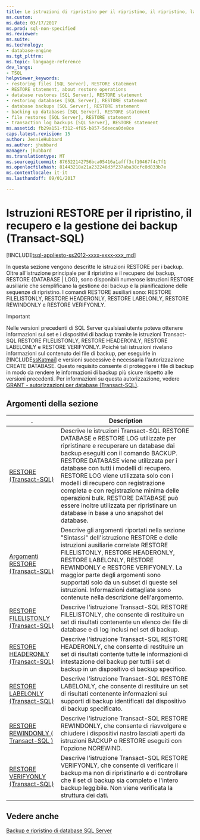 ```yaml
---
title: Le istruzioni di ripristino per il ripristino, il ripristino, la gestione dei backup (Transact-SQL) | Documenti Microsoft
ms.custom: 
ms.date: 03/17/2017
ms.prod: sql-non-specified
ms.reviewer: 
ms.suite: 
ms.technology:
- database-engine
ms.tgt_pltfrm: 
ms.topic: language-reference
dev_langs:
- TSQL
helpviewer_keywords:
- restoring files [SQL Server], RESTORE statement
- RESTORE statement, about restore operations
- database restores [SQL Server], RESTORE statement
- restoring databases [SQL Server], RESTORE statement
- database backups [SQL Server], RESTORE statement
- backing up databases [SQL Server], RESTORE statement
- file restores [SQL Server], RESTORE statement
- transaction log backups [SQL Server], RESTORE statement
ms.assetid: fb29a151-f312-4f85-b857-5deeca0de8ce
caps.latest.revision: 15
author: JennieHubbard
ms.author: jhubbard
manager: jhubbard
ms.translationtype: MT
ms.sourcegitcommit: 876522142756bca05416a1afff3cf10467f4c7f1
ms.openlocfilehash: 81443218a21a232248d3f237aba38cfc0d833b7e
ms.contentlocale: it-it
ms.lasthandoff: 09/01/2017

---
```

# <a name="restore-statements-for-restoring-recovering-and-managing-backups-transact-sql"></a>Istruzioni RESTORE per il ripristino, il recupero e la gestione dei backup (Transact-SQL)
[!INCLUDE[tsql-appliesto-ss2012-xxxx-xxxx-xxx_md](../../includes/tsql-appliesto-ss2012-xxxx-xxxx-xxx-md.md)]

  In questa sezione vengono descritte le istruzioni RESTORE per i backup. Oltre all'istruzione principale per il ripristino e il recupero dei backup, RESTORE {DATABASE | LOG}, sono disponibili numerose istruzioni RESTORE ausiliarie che semplificano la gestione dei backup e la pianificazione delle sequenze di ripristino. I comandi RESTORE ausiliari sono: RESTORE FILELISTONLY, RESTORE HEADERONLY, RESTORE LABELONLY, RESTORE REWINDONLY e RESTORE VERIFYONLY.  
  
> [!IMPORTANT]  
>  Nelle versioni precedenti di SQL Server qualsiasi utente poteva ottenere informazioni sui set e i dispositivi di backup tramite le istruzioni Transact-SQL RESTORE FILELISTONLY, RESTORE HEADERONLY, RESTORE LABELONLY e RESTORE VERIFYONLY. Poiché tali istruzioni rivelano informazioni sul contenuto dei file di backup, per eseguirle in [!INCLUDE[ssKatmai](../../includes/sskatmai-md.md)] e versioni successive è necessaria l'autorizzazione CREATE DATABASE. Questo requisito consente di proteggere i file di backup in modo da rendere le informazioni di backup più sicure rispetto alle versioni precedenti. Per informazioni su questa autorizzazione, vedere [GRANT - autorizzazioni per database &#40;Transact-SQL&#41;](../../t-sql/statements/grant-database-permissions-transact-sql.md).  
  
## <a name="in-this-section"></a>Argomenti della sezione  
  
|.|Description|  
|---------------|-----------------|  
|[RESTORE &#40;Transact-SQL&#41;](../../t-sql/statements/restore-statements-transact-sql.md)|Descrive le istruzioni Transact-SQL RESTORE DATABASE e RESTORE LOG utilizzate per ripristinare e recuperare un database dai backup eseguiti con il comando BACKUP. RESTORE DATABASE viene utilizzata per i database con tutti i modelli di recupero. RESTORE LOG viene utilizzata solo con i modelli di recupero con registrazione completa e con registrazione minima delle operazioni bulk. RESTORE DATABASE può essere inoltre utilizzata per ripristinare un database in base a uno snapshot del database.|  
|[Argomenti RESTORE &#40;Transact-SQL&#41;](../../t-sql/statements/restore-statements-arguments-transact-sql.md)|Descrive gli argomenti riportati nella sezione "Sintassi" dell'istruzione RESTORE e delle istruzioni ausiliarie correlate RESTORE FILELISTONLY, RESTORE HEADERONLY, RESTORE LABELONLY, RESTORE REWINDONLY e RESTORE VERIFYONLY. La maggior parte degli argomenti sono supportati solo da un subset di queste sei istruzioni. Informazioni dettagliate sono contenute nella descrizione dell'argomento.|  
|[RESTORE FILELISTONLY &#40;Transact-SQL&#41;](../../t-sql/statements/restore-statements-filelistonly-transact-sql.md)|Descrive l'istruzione Transact-SQL RESTORE FILELISTONLY, che consente di restituire un set di risultati contenente un elenco dei file di database e di log inclusi nel set di backup.|  
|[RESTORE HEADERONLY &#40;Transact-SQL&#41;](../../t-sql/statements/restore-statements-headeronly-transact-sql.md)|Descrive l'istruzione Transact-SQL RESTORE HEADERONLY, che consente di restituire un set di risultati contente tutte le informazioni di intestazione del backup per tutti i set di backup in un dispositivo di backup specifico.|  
|[RESTORE LABELONLY &#40;Transact-SQL&#41;](../../t-sql/statements/restore-statements-labelonly-transact-sql.md)|Descrive l'istruzione Transact-SQL RESTORE LABELONLY, che consente di restituire un set di risultati contenente informazioni sui supporti di backup identificati dal dispositivo di backup specificato.|  
|[RESTORE REWINDONLY &#40; Transact-SQL &#41;](../../t-sql/statements/restore-statements-rewindonly-transact-sql.md)|Descrive l'istruzione Transact-SQL RESTORE REWINDONLY, che consente di riavvolgere e chiudere i dispositivi nastro lasciati aperti da istruzioni BACKUP o RESTORE eseguiti con l'opzione NOREWIND.|  
|[RESTORE VERIFYONLY &#40;Transact-SQL&#41;](../../t-sql/statements/restore-statements-verifyonly-transact-sql.md)|Descrive l'istruzione Transact-SQL RESTORE VERIFYONLY, che consente di verificare il backup ma non di ripristinarlo e di controllare che il set di backup sia completo e l'intero backup leggibile. Non viene verificata la struttura dei dati.|  
  
## <a name="see-also"></a>Vedere anche  
 [Backup e ripristino di database SQL Server](../../relational-databases/backup-restore/back-up-and-restore-of-sql-server-databases.md)  
  
  
